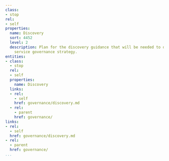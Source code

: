 ```yaml
---
class:
- stop
rel:
- self
properties:
  name: Discovery
  sort: 4452
  level: 2
  description: Plan for the discovery guidance that will be needed to drive a wider
    service governance strategy.
entities:
- class:
  - stop
  rel:
  - self
  properties:
    name: Discovery
  links:
  - rel:
    - self
    href: governance/discovery.md
  - rel:
    - parent
    href: governance/
links:
- rel:
  - self
  href: governance/discovery.md
- rel:
  - parent
  href: governance/
...
```

